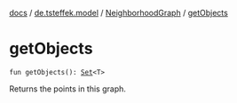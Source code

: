 [docs](../../index.md) / [de.tsteffek.model](../index.md) / [NeighborhoodGraph](index.md) / [getObjects](./get-objects.md)

# getObjects

`fun getObjects(): `[`Set`](https://kotlinlang.org/api/latest/jvm/stdlib/kotlin.collections/-set/index.html)`<T>`

Returns the points in this graph.

